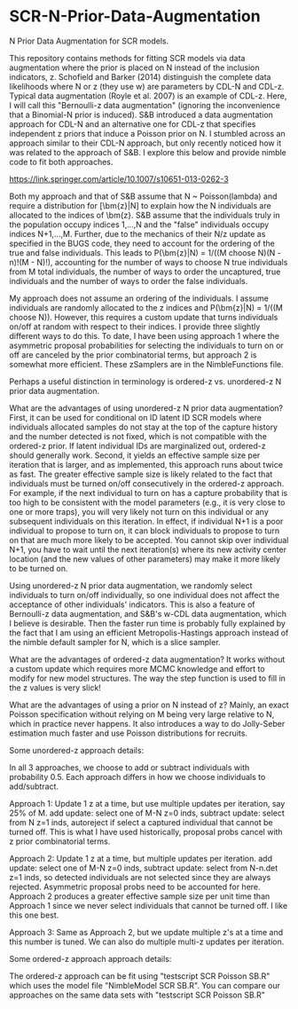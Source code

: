 # SCR-N-Prior-Data-Augmentation
N Prior Data Augmentation for SCR models.

This repository contains methods for fitting SCR models via data augmentation where the prior is placed on N instead of the inclusion
indicators, z. Schofield and Barker (2014) distinguish the complete data likelihoods where N or z (they use w) are parameters by CDL-N and CDL-z.
Typical data augmentation (Royle et al. 2007) is an example of CDL-z. Here, I will call this "Bernoulli-z data augmentation" (ignoring the inconvenience that
a Binomial-N prior is induced). S&B introduced a data augmentation approach for CDL-N and an alternative one for CDL-z that specifies independent z priors that 
induce a Poisson prior on N. I stumbled across an approach similar to their CDL-N approach, but only recently noticed how it was related to the approach of S&B.
I explore this below and provide nimble code to fit both approaches.

https://link.springer.com/article/10.1007/s10651-013-0262-3

Both my approach and that of S&B assume that N ~ Poisson(lambda) and require a distribution for [\bm{z}|N] to explain how the N individuals
are allocated to the indices of \bm{z}. S&B assume that the individuals truly in the population occupy indices 1,...,N and the "false" individuals
occupy indices N+1,...,M. Further, due to the mechanics of their N/z update as specified in the BUGS code, 
they need to account for the ordering of the true and false individuals.
This leads to P(\bm{z}|N) = 1/((M choose N)(N - n)!(M - N)!), accounting for the number of ways to choose N true individuals from M total individuals,
the number of ways to order the uncaptured, true individuals and the number of ways to order the false individuals.

My approach does not assume an ordering of the individuals. I assume individuals are randomly allocated to the z indices and P(\bm{z}|N) = 1/((M choose N)).
However, this requires a custom update that turns individuals on/off at random with respect to their indices. I provide three slightly different ways to do this.
To date, I have been using approach 1 where the asymmetric proposal probabilities for selecting the individuals to turn on or off are canceled 
by the prior combinatorial terms, but approach 2 is somewhat more efficient. These zSamplers are in the NimbleFunctions file.

Perhaps a useful distinction in terminology is ordered-z vs. unordered-z N prior data augmentation.

What are the advantages of using unordered-z N prior data augmentation? First, it can be used for conditional on ID latent ID SCR models where individuals 
allocated samples do not stay at the top of the capture history and the number detected is not fixed, which is not compatible with the ordered-z prior.
If latent individual IDs are marginalized out, ordered-z should generally work. Second, it yields an 
effective sample size per iteration that is larger, and as implemented, this approach runs about twice as fast. The greater effective sample size is likely related to the
fact that individuals must be turned on/off consecutively in the ordered-z approach. 
For example, if the next individual to turn on has a capture probability that is too high to be consistent with the model parameters
(e.g., it is very close to one or more traps), you will very likely not turn on this individual or any subsequent individuals on this iteration. In effect, if individual N+1
is a poor individual to propose to turn on, it can block individuals to propose to turn on that are much more likely to be accepted. You cannot skip over individual N+1,
you have to wait until the next iteration(s) where its new activity center location (and the new values of other parameters) may make it more likely to be turned on.

Using unordered-z N prior data augmentation, we randomly select individuals
to turn on/off individually, so one individual does not affect the acceptance of other individuals' indicators. This is also a feature of Bernoulli-z data augmentation, and 
S&B's w-CDL data augmentation, which I believe is desirable. Then the faster run time is probably fully explained by the fact that I am using an efficient Metropolis-Hastings approach instead
of the nimble default sampler for N, which is a slice sampler.

What are the advantages of ordered-z data augmentation? It works without a custom update which requires more MCMC knowledge and effort to modify for new model structures.
The way the step function is used to fill in the z values is very slick!

What are the advantages of using a prior on N instead of z? Mainly, an exact Poisson specification without relying on M being very large relative to N, which in practice never happens.
It also introduces a way to do Jolly-Seber estimation much faster and use Poisson distributions for recruits.


Some unordered-z approach details:

In all 3 approaches, we choose to add or subtract individuals with probability 0.5. Each approach differs in how we choose individuals
to add/subtract.

Approach 1: Update 1 z at a time, but use multiple updates per iteration, say 25% of M.
add update: select one of M-N z=0 inds, 
subtract update: select from N z=1 inds, autoreject if select a captured individual that cannot be turned off.
This is what I have used historically, proposal probs cancel with z prior combinatorial terms.

Approach 2: Update 1 z at a time, but multiple updates per iteration.
add update: select one of M-N z=0 inds,
subtract update: select from N-n.det z=1 inds, so detected individuals are not selected
since they are always rejected. Asymmetric proposal probs need to be accounted for here.
Approach 2 produces a greater effective sample size per unit time than Approach 1 since we never select
individuals that cannot be turned off. I like this one best.

Approach 3: Same as Approach 2, but we update multiple z's at a time and this number is tuned.
We can also do multiple multi-z updates per iteration.

Some ordered-z approach approach details:

The ordered-z approach can be fit using "testscript SCR Poisson SB.R" which uses the model file "NimbleModel SCR SB.R".
You can compare our approaches on the same data sets with "testscript SCR Poisson SB.R"
